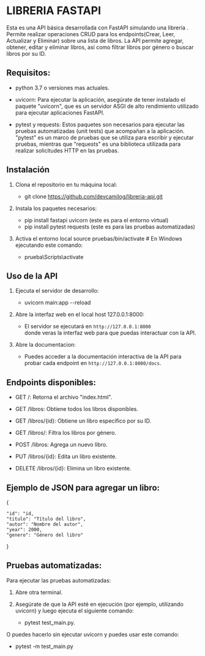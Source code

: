 # LIBRERIA FASTAPI 

Esta es una API básica desarrollada con FastAPI simulando una librería . Permite realizar operaciones CRUD  para los endpoints(Crear, Leer, Actualizar y Eliminar) sobre una lista de libros. La API permite agregar, obtener, editar y eliminar libros, así como filtrar libros por género o buscar libros por su ID.


## Requisitos:

- python 3.7 o versiones mas actuales.

- uvicorn: Para ejecutar la aplicación, asegúrate de tener instalado el paquete "uvicorn", que es un servidor ASGI de alto rendimiento utilizado para ejecutar aplicaciones FastAPI.

- pytest y requests: Estos paquetes son necesarios para ejecutar las pruebas automatizadas (unit tests) que acompañan a la aplicación. "pytest" es un marco de pruebas que se utiliza para escribir y ejecutar pruebas, mientras que "requests" es una biblioteca utilizada para realizar solicitudes HTTP en las pruebas.


## Instalación


1. Clona el repositorio en tu máquina local:

    - git clone https://github.com/devcamilog/libreria-api.git

2. Instala los paquetes necesarios:

    - pip install fastapi uvicorn (este es para el entorno virtual)
    - pip install pytest requests (este es para las pruebas automatizadas)

3. Activa el entorno local
    source pruebas/bin/activate # En Windows ejecutando este comando: 
    - prueba\Scripts\activate


## Uso de la API

1. Ejecuta el servidor de desarrollo:

    - uvicorn main:app --reload

2. Abre la interfaz web en el local host 127.0.0.1:8000:

    - El servidor se ejecutará en `http://127.0.0.1:8000`  
    donde veras la interfaz web para que puedas interactuar con la API. 

3. Abre la documentacion: 

    - Puedes acceder a la documentación interactiva de la API para probar cada endpoint en `http://127.0.0.1:8000/docs`.


## Endpoints disponibles:
- GET /: Retorna el archivo "index.html".

- GET /libros: Obtiene todos los libros disponibles.

- GET /libros/{id}: Obtiene un libro específico por su ID.

- GET /libros/: Filtra los libros por género.

- POST /libros: Agrega un nuevo libro.

- PUT /libros/{id}: Edita un libro existente.

- DELETE /libros/{id}: Elimina un libro existente.

## Ejemplo de JSON para agregar un libro:

{

    "id": "id,
    "titulo": "Título del libro",
    "autor": "Nombre del autor",
    "year": 2000,
    "genero": "Género del libro"
    
}

## Pruebas automatizadas:

Para ejecutar las pruebas automatizadas:

1. Abre otra terminal.

2. Asegúrate de que la API esté en ejecución (por ejemplo, utilizando uvicorn) y luego ejecuta el siguiente comando:
    - pytest test_main.py.

O puedes hacerlo sin ejecutar uvicorn y puedes usar este comando:

- pytest -m test_main.py

